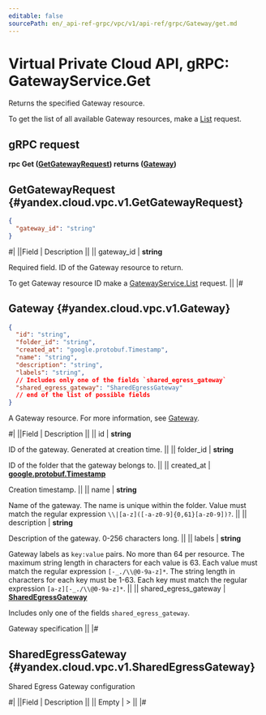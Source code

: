 ```yaml
---
editable: false
sourcePath: en/_api-ref-grpc/vpc/v1/api-ref/grpc/Gateway/get.md
---
```


# Virtual Private Cloud API, gRPC: GatewayService.Get

Returns the specified Gateway resource.

To get the list of all available Gateway resources, make a [List](/docs/vpc/api-ref/grpc/Gateway/list#List) request.

## gRPC request

**rpc Get ([GetGatewayRequest](#yandex.cloud.vpc.v1.GetGatewayRequest)) returns ([Gateway](#yandex.cloud.vpc.v1.Gateway))**

## GetGatewayRequest {#yandex.cloud.vpc.v1.GetGatewayRequest}

```json
{
  "gateway_id": "string"
}
```

#|
||Field | Description ||
|| gateway_id | **string**

Required field. ID of the Gateway resource to return.

To get Gateway resource ID make a [GatewayService.List](/docs/vpc/api-ref/grpc/Gateway/list#List) request. ||
|#

## Gateway {#yandex.cloud.vpc.v1.Gateway}

```json
{
  "id": "string",
  "folder_id": "string",
  "created_at": "google.protobuf.Timestamp",
  "name": "string",
  "description": "string",
  "labels": "string",
  // Includes only one of the fields `shared_egress_gateway`
  "shared_egress_gateway": "SharedEgressGateway"
  // end of the list of possible fields
}
```

A Gateway resource. For more information, see [Gateway](/docs/vpc/concepts/gateways).

#|
||Field | Description ||
|| id | **string**

ID of the gateway. Generated at creation time. ||
|| folder_id | **string**

ID of the folder that the gateway belongs to. ||
|| created_at | **[google.protobuf.Timestamp](https://developers.google.com/protocol-buffers/docs/reference/google.protobuf#timestamp)**

Creation timestamp. ||
|| name | **string**

Name of the gateway.
The name is unique within the folder.
Value must match the regular expression ``\\|[a-z]([-a-z0-9]{0,61}[a-z0-9])?``. ||
|| description | **string**

Description of the gateway. 0-256 characters long. ||
|| labels | **string**

Gateway labels as `key:value` pairs.
No more than 64 per resource.
The maximum string length in characters for each value is 63.
Each value must match the regular expression `[-_./\\@0-9a-z]*`.
The string length in characters for each key must be 1-63.
Each key must match the regular expression `[a-z][-_./\\@0-9a-z]*`. ||
|| shared_egress_gateway | **[SharedEgressGateway](#yandex.cloud.vpc.v1.SharedEgressGateway)**

Includes only one of the fields `shared_egress_gateway`.

Gateway specification ||
|#

## SharedEgressGateway {#yandex.cloud.vpc.v1.SharedEgressGateway}

Shared Egress Gateway configuration

#|
||Field | Description ||
|| Empty | > ||
|#